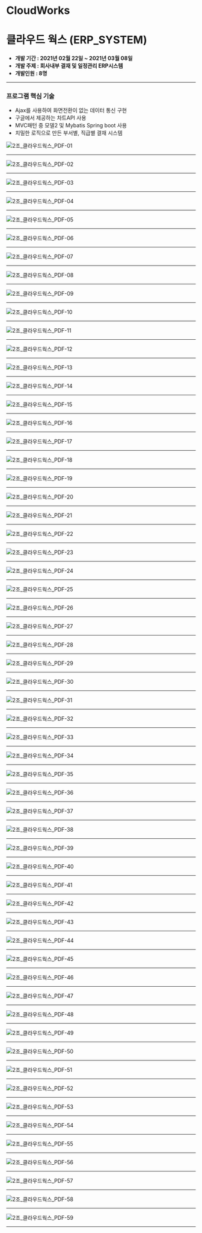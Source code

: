 # CloudWorks
# 클라우드 웍스 (ERP_SYSTEM)

<h4>
<ul>
<li>개발 기간 : 2021년 02월 22일 ~ 2021년 03월 08일</li>
<li>개발 주제 : 회사내부 결재 및 일정관리 ERP시스템</li>
<li>개발인원 : 8명</li>
</ul>
<hr> 
</h4>
<h3>프로그램 핵심 기술</h3>
<ul>
<li>Ajax를 사용하여 화면전환이 없는 데이터 통신 구현</li>
<li>구글에서 제공하는 차트API 사용</li>
<li>MVC패턴 중 모델2 및 Mybatis Spring boot 사용</li>
<li>치밀한 로직으로 만든 부서별, 직급별 결재 시스템</li>

</ul>

![2조_클라우드웍스_PDF-01](https://user-images.githubusercontent.com/61300555/111960509-342eb000-8b33-11eb-8a0b-ef953ab2b9b2.png)<hr> 
![2조_클라우드웍스_PDF-02](https://user-images.githubusercontent.com/61300555/111960512-355fdd00-8b33-11eb-95f4-27f34bef74a8.png)<hr> 
![2조_클라우드웍스_PDF-03](https://user-images.githubusercontent.com/61300555/111960514-35f87380-8b33-11eb-8487-13d0909af79e.png)<hr> 
![2조_클라우드웍스_PDF-04](https://user-images.githubusercontent.com/61300555/111960518-36910a00-8b33-11eb-9847-78d754d43ee7.png)<hr> 
![2조_클라우드웍스_PDF-05](https://user-images.githubusercontent.com/61300555/111960520-3729a080-8b33-11eb-9a80-755aec585c57.png)<hr> 
![2조_클라우드웍스_PDF-06](https://user-images.githubusercontent.com/61300555/111960521-37c23700-8b33-11eb-8567-5d5f85af9913.png)<hr> 
![2조_클라우드웍스_PDF-07](https://user-images.githubusercontent.com/61300555/111960524-385acd80-8b33-11eb-89a9-10f37cda03d7.png)<hr> 
![2조_클라우드웍스_PDF-08](https://user-images.githubusercontent.com/61300555/111960529-3a249100-8b33-11eb-9d94-338608d14350.png)<hr> 
![2조_클라우드웍스_PDF-09](https://user-images.githubusercontent.com/61300555/111960532-3abd2780-8b33-11eb-8f55-f74b01a9d026.png)<hr> 
![2조_클라우드웍스_PDF-10](https://user-images.githubusercontent.com/61300555/111960536-3b55be00-8b33-11eb-9bde-310eb1cc0239.png)<hr> 
![2조_클라우드웍스_PDF-11](https://user-images.githubusercontent.com/61300555/111960539-3bee5480-8b33-11eb-9830-4fce96bfcb09.png)<hr> 
![2조_클라우드웍스_PDF-12](https://user-images.githubusercontent.com/61300555/111960541-3c86eb00-8b33-11eb-9232-286f006eaf2b.png)<hr> 
![2조_클라우드웍스_PDF-13](https://user-images.githubusercontent.com/61300555/111960542-3d1f8180-8b33-11eb-9828-378c38063859.png)<hr> 
![2조_클라우드웍스_PDF-14](https://user-images.githubusercontent.com/61300555/111960546-3db81800-8b33-11eb-8e81-47ee5fd82ab2.png)<hr> 
![2조_클라우드웍스_PDF-15](https://user-images.githubusercontent.com/61300555/111960548-3e50ae80-8b33-11eb-8560-7b7f087efc2e.png)<hr> 
![2조_클라우드웍스_PDF-16](https://user-images.githubusercontent.com/61300555/111960549-3e50ae80-8b33-11eb-9a8e-e204ca6154ac.png)<hr> 
![2조_클라우드웍스_PDF-17](https://user-images.githubusercontent.com/61300555/111960551-3ee94500-8b33-11eb-9dbb-ccf12678265f.png)<hr> 
![2조_클라우드웍스_PDF-18](https://user-images.githubusercontent.com/61300555/111960552-3f81db80-8b33-11eb-9ab9-63354e0ee7cf.png)<hr> 
![2조_클라우드웍스_PDF-19](https://user-images.githubusercontent.com/61300555/111960554-401a7200-8b33-11eb-8bf5-5431f7c85392.png)<hr> 
![2조_클라우드웍스_PDF-20](https://user-images.githubusercontent.com/61300555/111960555-401a7200-8b33-11eb-8987-6602e801a8de.png)<hr> 
![2조_클라우드웍스_PDF-21](https://user-images.githubusercontent.com/61300555/111960557-40b30880-8b33-11eb-9558-dede88228557.png)<hr> 
![2조_클라우드웍스_PDF-22](https://user-images.githubusercontent.com/61300555/111960559-414b9f00-8b33-11eb-84ce-26e0d9119ddc.png)<hr> 
![2조_클라우드웍스_PDF-23](https://user-images.githubusercontent.com/61300555/111960561-41e43580-8b33-11eb-8015-146fa1211d81.png)<hr> 
![2조_클라우드웍스_PDF-24](https://user-images.githubusercontent.com/61300555/111960566-41e43580-8b33-11eb-8f96-1dd87cb9ce20.png)<hr> 
![2조_클라우드웍스_PDF-25](https://user-images.githubusercontent.com/61300555/111960568-427ccc00-8b33-11eb-8926-0e63ea569019.png)<hr> 
![2조_클라우드웍스_PDF-26](https://user-images.githubusercontent.com/61300555/111960571-43adf900-8b33-11eb-88dd-0d1d66f55f7d.png)<hr> 
![2조_클라우드웍스_PDF-27](https://user-images.githubusercontent.com/61300555/111960574-44468f80-8b33-11eb-98c9-8b91c8d0cda0.png)<hr> 
![2조_클라우드웍스_PDF-28](https://user-images.githubusercontent.com/61300555/111960576-44468f80-8b33-11eb-97ea-bedfcf13ccb9.png)<hr> 
![2조_클라우드웍스_PDF-29](https://user-images.githubusercontent.com/61300555/111960579-44df2600-8b33-11eb-9fe6-c46fa313315b.png)<hr> 
![2조_클라우드웍스_PDF-30](https://user-images.githubusercontent.com/61300555/111960581-4577bc80-8b33-11eb-9269-7ac048479e11.png)<hr> 
![2조_클라우드웍스_PDF-31](https://user-images.githubusercontent.com/61300555/111960583-4577bc80-8b33-11eb-86f6-8eb6051f67ac.png)<hr> 
![2조_클라우드웍스_PDF-32](https://user-images.githubusercontent.com/61300555/111960586-46105300-8b33-11eb-9f3d-693bcf54e15e.png)<hr> 
![2조_클라우드웍스_PDF-33](https://user-images.githubusercontent.com/61300555/111960588-46a8e980-8b33-11eb-871c-d4771836882d.png)<hr> 
![2조_클라우드웍스_PDF-34](https://user-images.githubusercontent.com/61300555/111960589-47418000-8b33-11eb-9c93-ca0722210227.png)<hr> 
![2조_클라우드웍스_PDF-35](https://user-images.githubusercontent.com/61300555/111960590-47da1680-8b33-11eb-93de-652ac10cfb47.png)<hr> 
![2조_클라우드웍스_PDF-36](https://user-images.githubusercontent.com/61300555/111960591-47da1680-8b33-11eb-9295-d99c5772f00c.png)<hr> 
![2조_클라우드웍스_PDF-37](https://user-images.githubusercontent.com/61300555/111960594-4872ad00-8b33-11eb-9434-b0548d3a461c.png)<hr> 
![2조_클라우드웍스_PDF-38](https://user-images.githubusercontent.com/61300555/111960595-490b4380-8b33-11eb-8d8f-0df3c2027abb.png)<hr> 
![2조_클라우드웍스_PDF-39](https://user-images.githubusercontent.com/61300555/111960598-49a3da00-8b33-11eb-8a4a-0b72772b91e5.png)<hr> 
![2조_클라우드웍스_PDF-40](https://user-images.githubusercontent.com/61300555/111960602-4a3c7080-8b33-11eb-8d92-c293f2611c84.png)<hr> 
![2조_클라우드웍스_PDF-41](https://user-images.githubusercontent.com/61300555/111960605-4a3c7080-8b33-11eb-85ec-bdbc9d794f34.png)<hr> 
![2조_클라우드웍스_PDF-42](https://user-images.githubusercontent.com/61300555/111960606-4ad50700-8b33-11eb-8823-e625105c2706.png)<hr> 
![2조_클라우드웍스_PDF-43](https://user-images.githubusercontent.com/61300555/111960607-4b6d9d80-8b33-11eb-818c-2d73d41a948e.png)<hr> 
![2조_클라우드웍스_PDF-44](https://user-images.githubusercontent.com/61300555/111960610-4c063400-8b33-11eb-9b2d-818e3515689a.png)<hr> 
![2조_클라우드웍스_PDF-45](https://user-images.githubusercontent.com/61300555/111960612-4c063400-8b33-11eb-8f48-c570f1e8204c.png)<hr> 
![2조_클라우드웍스_PDF-46](https://user-images.githubusercontent.com/61300555/111960614-4c9eca80-8b33-11eb-943f-d35d3b63841e.png)<hr> 
![2조_클라우드웍스_PDF-47](https://user-images.githubusercontent.com/61300555/111960616-4d376100-8b33-11eb-9207-47b125e663cc.png)<hr> 
![2조_클라우드웍스_PDF-48](https://user-images.githubusercontent.com/61300555/111960617-4dcff780-8b33-11eb-8cd2-bfa64a8d892f.png)<hr> 
![2조_클라우드웍스_PDF-49](https://user-images.githubusercontent.com/61300555/111960621-4e688e00-8b33-11eb-83e9-e1336ae5915d.png)<hr> 
![2조_클라우드웍스_PDF-50](https://user-images.githubusercontent.com/61300555/111960622-4e688e00-8b33-11eb-88f4-6feace57c5ea.png)<hr> 
![2조_클라우드웍스_PDF-51](https://user-images.githubusercontent.com/61300555/111960627-4f012480-8b33-11eb-89de-f755a66a2976.png)<hr> 
![2조_클라우드웍스_PDF-52](https://user-images.githubusercontent.com/61300555/111960631-4f99bb00-8b33-11eb-8e92-dabca206efdf.png)<hr> 
![2조_클라우드웍스_PDF-53](https://user-images.githubusercontent.com/61300555/111960632-50325180-8b33-11eb-9350-9cbb88f57910.png)<hr> 
![2조_클라우드웍스_PDF-54](https://user-images.githubusercontent.com/61300555/111960634-50325180-8b33-11eb-80c3-e50a382531a6.png)<hr> 
![2조_클라우드웍스_PDF-55](https://user-images.githubusercontent.com/61300555/111960636-51637e80-8b33-11eb-9a20-e9180c18a454.png)<hr> 
![2조_클라우드웍스_PDF-56](https://user-images.githubusercontent.com/61300555/111960637-51fc1500-8b33-11eb-8ef1-e0305d2487fa.png)<hr> 
![2조_클라우드웍스_PDF-57](https://user-images.githubusercontent.com/61300555/111960639-5294ab80-8b33-11eb-97ae-f297e2db7e9e.png)<hr> 
![2조_클라우드웍스_PDF-58](https://user-images.githubusercontent.com/61300555/111960642-532d4200-8b33-11eb-9971-b653b7c8c4c5.png)<hr> 
![2조_클라우드웍스_PDF-59](https://user-images.githubusercontent.com/61300555/111960499-3133bf80-8b33-11eb-9249-06c009f440a2.png)<hr> 
